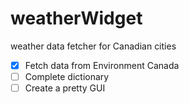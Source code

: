 weatherWidget
=============

weather data fetcher for Canadian cities

-[x] Fetch data from Environment Canada
-[ ] Complete dictionary
-[ ] Create a pretty GUI 